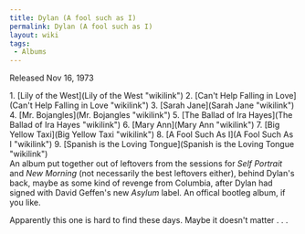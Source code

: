 ```yaml
---
title: Dylan (A fool such as I)
permalink: Dylan (A fool such as I)
layout: wiki
tags:
 - Albums
---
```


Released Nov 16, 1973

<div id="songs">
1.  [Lily of the West](Lily of the West "wikilink")
2.  [Can't Help Falling in Love](Can't Help Falling in Love "wikilink")
3.  [Sarah Jane](Sarah Jane "wikilink")
4.  [Mr. Bojangles](Mr. Bojangles "wikilink")
5.  [The Ballad of Ira Hayes](The Ballad of Ira Hayes "wikilink")
6.  [Mary Ann](Mary Ann "wikilink")
7.  [Big Yellow Taxi](Big Yellow Taxi "wikilink")
8.  [A Fool Such As I](A Fool Such As I "wikilink")
9.  [Spanish is the Loving
    Tongue](Spanish is the Loving Tongue "wikilink")

</div>
<div id="intro">
An album put together out of leftovers from the sessions for <em>Self
Portrait</em> and <em>New Morning</em> (not necessarily the best
leftovers either), behind Dylan's back, maybe as some kind of revenge
from Columbia, after Dylan had signed with David Geffen's new
<em>Asylum</em> label. An offical bootleg album, if you like.

Apparently this one is hard to find these days. Maybe it doesn't matter
. . .

</div>

